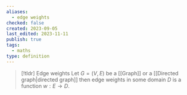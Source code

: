 ```yaml
---
aliases:
  - edge weights
checked: false
created: 2023-09-05
last_edited: 2023-11-11
publish: true
tags:
  - maths
type: definition
---
```

>[!tldr] Edge weights
>Let $G = (V,E)$ be a [[Graph]] or a [[Directed graph|directed graph]] then edge weights in some domain $D$ is a function $w: E \rightarrow D$.
